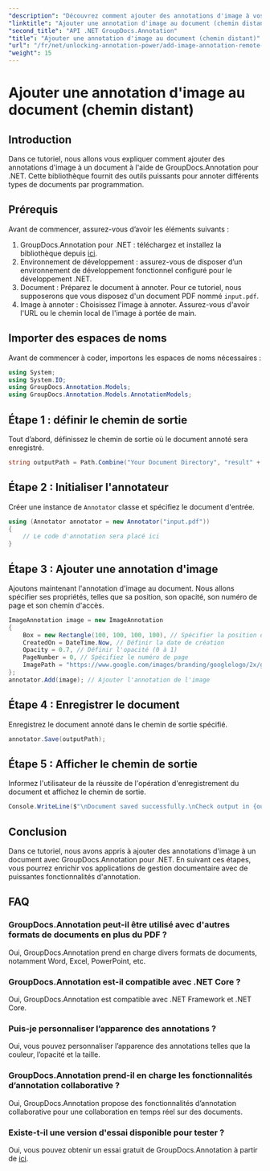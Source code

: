 ```yaml
---
"description": "Découvrez comment ajouter des annotations d'image à vos documents avec GroupDocs.Annotation pour .NET. Améliorez la gestion de vos documents grâce à de puissantes fonctionnalités d'annotation."
"linktitle": "Ajouter une annotation d'image au document (chemin distant)"
"second_title": "API .NET GroupDocs.Annotation"
"title": "Ajouter une annotation d'image au document (chemin distant)"
"url": "/fr/net/unlocking-annotation-power/add-image-annotation-remote-path/"
"weight": 15
---
```


# Ajouter une annotation d'image au document (chemin distant)

## Introduction
Dans ce tutoriel, nous allons vous expliquer comment ajouter des annotations d'image à un document à l'aide de GroupDocs.Annotation pour .NET. Cette bibliothèque fournit des outils puissants pour annoter différents types de documents par programmation.
## Prérequis
Avant de commencer, assurez-vous d’avoir les éléments suivants :
1. GroupDocs.Annotation pour .NET : téléchargez et installez la bibliothèque depuis [ici](https://releases.groupdocs.com/annotation/net/).
2. Environnement de développement : assurez-vous de disposer d’un environnement de développement fonctionnel configuré pour le développement .NET.
3. Document : Préparez le document à annoter. Pour ce tutoriel, nous supposerons que vous disposez d'un document PDF nommé `input.pdf`.
4. Image à annoter : Choisissez l'image à annoter. Assurez-vous d'avoir l'URL ou le chemin local de l'image à portée de main.

## Importer des espaces de noms
Avant de commencer à coder, importons les espaces de noms nécessaires :
```csharp
using System;
using System.IO;
using GroupDocs.Annotation.Models;
using GroupDocs.Annotation.Models.AnnotationModels;
```
## Étape 1 : définir le chemin de sortie
Tout d’abord, définissez le chemin de sortie où le document annoté sera enregistré.
```csharp
string outputPath = Path.Combine("Your Document Directory", "result" + Path.GetExtension("input.pdf"));
```
## Étape 2 : Initialiser l'annotateur
Créer une instance de `Annotator` classe et spécifiez le document d'entrée.
```csharp
using (Annotator annotator = new Annotator("input.pdf"))
{
    // Le code d'annotation sera placé ici
}
```
## Étape 3 : Ajouter une annotation d'image
Ajoutons maintenant l'annotation d'image au document. Nous allons spécifier ses propriétés, telles que sa position, son opacité, son numéro de page et son chemin d'accès.
```csharp
ImageAnnotation image = new ImageAnnotation
{
    Box = new Rectangle(100, 100, 100, 100), // Spécifier la position de l'annotation
    CreatedOn = DateTime.Now, // Définir la date de création
    Opacity = 0.7, // Définir l'opacité (0 à 1)
    PageNumber = 0, // Spécifiez le numéro de page
    ImagePath = "https://www.google.com/images/branding/googlelogo/2x/googlelogo_color_92x30dp.png" // Indiquez l'URL de l'image
};
annotator.Add(image); // Ajouter l'annotation de l'image
```
## Étape 4 : Enregistrer le document
Enregistrez le document annoté dans le chemin de sortie spécifié.
```csharp
annotator.Save(outputPath);
```
## Étape 5 : Afficher le chemin de sortie
Informez l'utilisateur de la réussite de l'opération d'enregistrement du document et affichez le chemin de sortie.
```csharp
Console.WriteLine($"\nDocument saved successfully.\nCheck output in {outputPath}.");
```

## Conclusion
Dans ce tutoriel, nous avons appris à ajouter des annotations d'image à un document avec GroupDocs.Annotation pour .NET. En suivant ces étapes, vous pourrez enrichir vos applications de gestion documentaire avec de puissantes fonctionnalités d'annotation.
## FAQ
### GroupDocs.Annotation peut-il être utilisé avec d'autres formats de documents en plus du PDF ?
Oui, GroupDocs.Annotation prend en charge divers formats de documents, notamment Word, Excel, PowerPoint, etc.
### GroupDocs.Annotation est-il compatible avec .NET Core ?
Oui, GroupDocs.Annotation est compatible avec .NET Framework et .NET Core.
### Puis-je personnaliser l’apparence des annotations ?
Oui, vous pouvez personnaliser l’apparence des annotations telles que la couleur, l’opacité et la taille.
### GroupDocs.Annotation prend-il en charge les fonctionnalités d’annotation collaborative ?
Oui, GroupDocs.Annotation propose des fonctionnalités d’annotation collaborative pour une collaboration en temps réel sur des documents.
### Existe-t-il une version d'essai disponible pour tester ?
Oui, vous pouvez obtenir un essai gratuit de GroupDocs.Annotation à partir de [ici](https://releases.groupdocs.com/).
